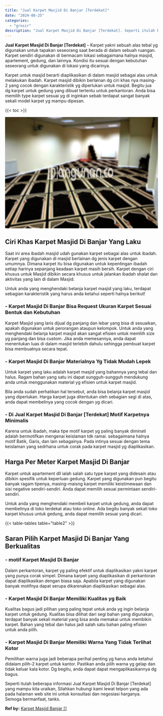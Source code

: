 ```yaml
---
title: "Jual Karpet Masjid Di Banjar [Terdekat]"
date: "2024-08-25"
categories: 
  - "grosir"
description: "Jual Karpet Masjid Di Banjar [Terdekat]. Seperti itulah beberapa informasi Jual Karpet Masjid Di Banjar [Terdekat] yang mampu kita uraikan, Silahkan hubung..."
---
```


**Jual Karpet Masjid Di Banjar \[Terdekat\]** – Karpet yakni sebuah alas tebal yg digunakan untuk tapakan seseorang saat berada di dalam sebuah ruangan. Karpet sendiri digunakan di bermacam lokasi sebagaimana halnya masjid, apartement, gedung, dan lainnya. Kondisi itu sesuai dengan kebutuhan seseorang untuk digunakan di lokasi yang dicarinya.

Karpet untuk masjid berarti diaplikasikan di dalam masjid sebagai alas untuk melakukan ibadah. Karpet masjid dibikin berlainan dg ciri khas nya masing-2 yang cocok dengan karakteristik yg diperlukan untuk masjid. Begitu jua dg karpet untuk gedung yang dibuat tertentu untuk perkantoran. Anda bisa memilih type karpet sesuai yg di inginkan sebab terdapat sangat banyak sekali model karpet yg mampu dipesan.

{{< toc >}}

![Jual Karpet Masjid Di Banjar [Terdekat]](/images/grosir-karpet-murah-57.png)

## Ciri Khas Karpet Masjid Di Banjar Yang Laku

Saat ini area ibadah masjid udah gunakan karpet sebagai alas untuk ibadah. Karpet yang digunakan di masjid berlainan dg jenis karpet dengan umumnya. Dimana karpet itu bisa digunakan untuk kepentingan ibadah setiap harinya sepanjang keadaan karpet masih bersih. Karpet dengan ciri khusus untuk Masjid dibikin secara khusus untuk jalankan ibadah shalat dan aktivitas yang lain di dalam Masjid.

Untuk anda yang menghendaki belanja karpet masjid yang laku, terdapat sebagian karakteristik yang harus anda ketahui seperti halnya berikut!

### \- Karpet Masjid Di Banjar Bisa Request Ukuran Karpet Sesuai Bentuk dan Kebutuhan

Karpet Masjid yang laris dijual dg panjang dan lebar yang bisa di sesuaikan, apakah digunakan untuk perorangan ataupun kelompok. Untuk anda yang menghendaki belanja karpet masjid akan sangat efisien untuk memliih size yg panjang dan bisa custom. Jika anda memesannya, anda dapat menentukan luas di dalam masjid terlebih dahulu sehingga pembuat karpet bisa membuatnya secara tepat.

### \- Karpet Masjid Di Banjar Materialnya Yg Tidak Mudah Lepek

Untuk karpet yang laku adalah karpet masjid yang bahannya yang tebal dan halus. Ragam bahan yang satu ini dapat sungguh-sungguh mendukung anda untuk menggunakan material yg efisien untuk karpet masjid.

Bila anda sudah perhatikan hal tersebut, anda bisa belanja karpet masjid yang diperlukan. Harga karpet juga ditentukan oleh sebagian segi di atas, anda dapat membelinya yang cocok dengan yg dicari.

### \- Di Jual Karpet Masjid Di Banjar \[Terdekat\] Motif Karpetnya Minimalis

Karena untuk ibadah, maka tipe motif karpet yg paling banyak diminati adalah bermotifkan mengenai keislaman tdk ramai. sebagaimana halnya motif Batik, Garis, dan lain sebagainya. Pada intinya sesuai dengan tema keislaman yang sedrhana untuk corak pada karpet masjid yg diaplikasikan.

## Harga Per Meter Karpet Masjid Di Banjar

Karpet untuk apartement dll ialah salah satu type karpet yang didesain atau dibikin spesifik untuk keperluan gedung. Karpet yang digunakan pun begitu banyak ragam tipenya, masing-maisng karpet memiliki keistimewaan dan sisi negative sendiri-sendiri. Anda dapat memilih sesuai permintaan sendiri-sendiri.

Untuk anda yang menghendaki membeli karpet untuk gedung, anda dapat membelinya di toko terdekat atau toko online. Ada begitu banyak sekali toko karpet khusus untuk gedung, anda dapat memilih sesuai yang dicari.

{{< table-tables table="table2" >}}

## Saran Pilih Karpet Masjid Di Banjar Yang Berkualitas

### \- motif Karpet Masjid Di Banjar

Dalam perkantoran, karpet yg paling efektif untuk diaplikasikan yakni karpet yang punya corak simpel. Dimana karpet yang diaplikasikan di perkantoran dapat diaplikasikan dengan biasa saja. Apabila karpet yang digunakan banyak motifnya dapat serupa dikarenakan diaplikasikan sebagai alas.

### \- Karpet Masjid Di Banjar Memiliki Kualitas yg Baik

Kualitas bagus jadi pilihan yang paling tepat untuk anda yg ingin belanja karpet untuk gedung. Kualitas bisa dilihat dari segi bahan yang digunakan, terdapat banyak sekali material yang bisa anda memakai untuk membikin karpet. Bahan yang tebal dan halus jadi salah satu bahan paling efisien untuk anda pilih.

### \- Karpet Masjid Di Banjar Memiliki Warna Yang Tidak Terlihat Kotor

Pemilihan warna juga jadi beberapa perihal penting yg harus anda ketahui didalam pilih-2 karpet untuk kantor. Pastikan anda pilih warna yg gelap dan tidak keluar kala kotor. Dg begitu, anda dapat dapat mengaplikasikannya dg bagus.

Seperti itulah beberapa informasi Jual Karpet Masjid Di Banjar \[Terdekat\] yang mampu kita uraikan, Silahkan hubungi kami lewat telpon yang ada pada halaman web site ini untuk konsultasi dan negosiasi harganya. Semoga bermanfaat, tanks.

**Ref by:**  [Karpet Masjid Banjar []](https://id.wikipedia.org/wiki/Karpet)
